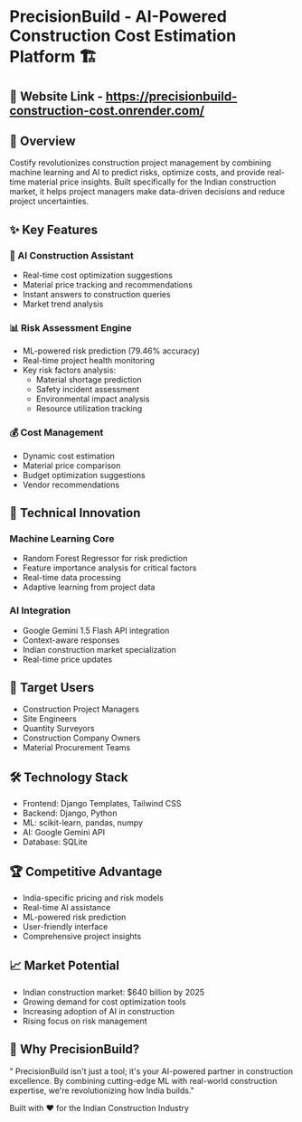 # PrecisionBuild - AI-Powered Construction Cost Estimation Platform 🏗
## 🚀 Website Link - https://precisionbuild-construction-cost.onrender.com/
## 🌟 Overview
Costify revolutionizes construction project management by combining machine learning and AI to predict risks, optimize costs, and provide real-time material price insights. Built specifically for the Indian construction market, it helps project managers make data-driven decisions and reduce project uncertainties.

## ✨ Key Features
### 🤖 AI Construction Assistant
- Real-time cost optimization suggestions
- Material price tracking and recommendations
- Instant answers to construction queries
- Market trend analysis
### 📊 Risk Assessment Engine
- ML-powered risk prediction (79.46% accuracy)
- Real-time project health monitoring
- Key risk factors analysis:
  - Material shortage prediction
  - Safety incident assessment
  - Environmental impact analysis
  - Resource utilization tracking
### 💰 Cost Management
- Dynamic cost estimation
- Material price comparison
- Budget optimization suggestions
- Vendor recommendations
## 🚀 Technical Innovation
### Machine Learning Core
- Random Forest Regressor for risk prediction
- Feature importance analysis for critical factors
- Real-time data processing
- Adaptive learning from project data
### AI Integration
- Google Gemini 1.5 Flash API integration
- Context-aware responses
- Indian construction market specialization
- Real-time price updates
## 🎯 Target Users
- Construction Project Managers
- Site Engineers
- Quantity Surveyors
- Construction Company Owners
- Material Procurement Teams
## 🛠 Technology Stack
- Frontend: Django Templates, Tailwind CSS
- Backend: Django, Python
- ML: scikit-learn, pandas, numpy
- AI: Google Gemini API
- Database: SQLite
## 🏆 Competitive Advantage
- India-specific pricing and risk models
- Real-time AI assistance
- ML-powered risk prediction
- User-friendly interface
- Comprehensive project insights
## 📈 Market Potential
- Indian construction market: $640 billion by 2025
- Growing demand for cost optimization tools
- Increasing adoption of AI in construction
- Rising focus on risk management
## 🌟 Why PrecisionBuild?
" PrecisionBuild isn't just a tool; it's your AI-powered partner in construction excellence. By combining cutting-edge ML with real-world construction expertise, we're revolutionizing how India builds."

Built with ❤ for the Indian Construction Industry
